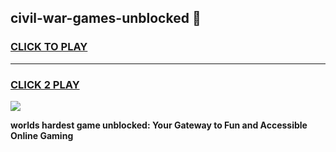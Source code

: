 
## civil-war-games-unblocked 👋
<h3>
<a href="https://premium.freeplayer.one?title=civil-war-games-unblocked&ref=14F">CLICK TO PLAY</a></h3>
<hr>

<h3>
<a href="https://premium.freeplayer.one?title=civil-war-games-unblocked&ref=14F">CLICK 2 PLAY</a>
  
</h3>

<a href="https://premium.freeplayer.one?title=civil-war-games-unblocked&ref=12F/"><img src="https://clearcache.store/games.png"></a>


**worlds hardest game unblocked: Your Gateway to Fun and Accessible Online Gaming**
